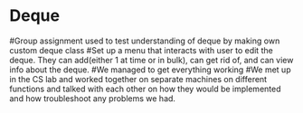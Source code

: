 # Deque
#Group assignment used to test understanding of deque by making own custom deque class
#Set up a menu that interacts with user to edit the deque. They can add(either 1 at time or in bulk), can get rid of, and can view info about the deque.
#We managed to get everything working
#We met up in the CS lab and worked together on separate machines on different functions and talked with each other on how they would be implemented and how troubleshoot any problems we had.